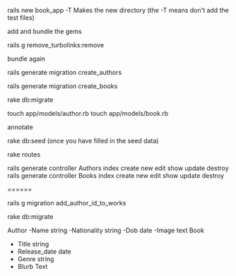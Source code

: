 rails new book_app -T Makes the new directory (the -T means don't add the test files)

add and bundle the gems

rails g remove_turbolinks:remove

bundle again

rails generate migration create_authors 

rails generate migration create_books

rake db:migrate

touch app/models/author.rb
touch app/models/book.rb

annotate

rake db:seed (once you have filled in the seed data)

rake routes

rails generate controller Authors index create new edit show update destroy
rails generate controller Books index create new edit show update destroy


======

rails g migration add_author_id_to_works

rake db:migrate


Author
  -Name string
  -Nationality string
  -Dob date
  -Image text
Book
  - Title string
  - Release_date date
  - Genre string
  - Blurb Text


